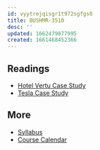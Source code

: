 ```yaml
---
id: vyytrejqisgr1t972sgfgs0
title: BUSHMR-3510
desc: ''
updated: 1662479077995
created: 1661468452366
---
```

## Readings

- [Hotel Vertu Case Study](/assets/fall22/Busmhr_3510/Hotel-Vertu.pdf)
- [Tesla Case Study](/assets/fall22/Busmhr_3510/Tesla_Case_Study.pdf)
## More

- [Syllabus](/assets/fall22/Busmhr_3510/Syllabus.pdf)
- [Course Calendar](/assets/fall22/Busmhr_3510/Course_Calendar.pdf)